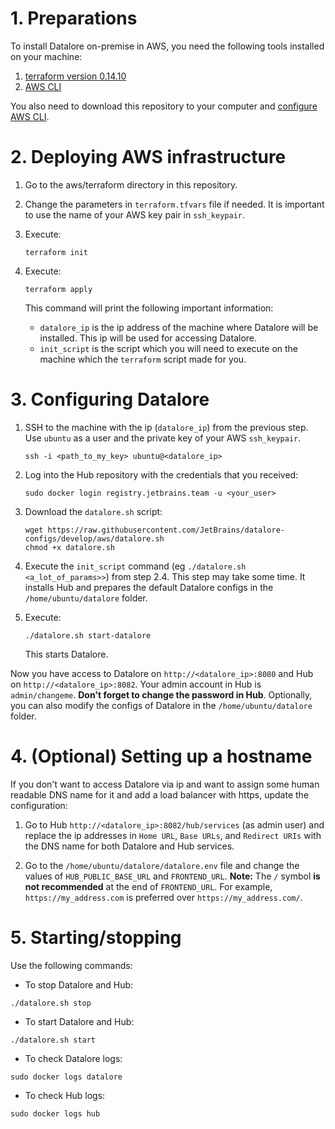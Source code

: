 # 1. Preparations

To install Datalore on-premise in AWS, you need the following tools installed on your machine:

1. [terraform version 0.14.10](https://www.terraform.io)
2. [AWS CLI](https://aws.amazon.com/cli/)

You also need to download this repository to your computer and [configure AWS CLI](https://docs.aws.amazon.com/cli/latest/userguide/cli-configure-quickstart.html).

# 2. Deploying AWS infrastructure

1. Go to the aws/terraform directory in this repository.
2. Change the parameters in `terraform.tfvars` file if needed. 
   It is important to use the name of your AWS key pair in `ssh_keypair`.

3. Execute:
    ```shell
    terraform init
    ```
4. Execute:
   ```shell
   terraform apply
   ```
   This command will print the following important information:
    * `datalore_ip` is the ip address of the machine where Datalore will be installed. This ip will be used for accessing Datalore.
    * `init_script` is the script which you will need to execute on the machine which the `terraform` script made for you.

# 3. Configuring Datalore

1. SSH to the machine with the ip (`datalore_ip`) from the previous step. Use `ubuntu` as a user and the private key of your AWS `ssh_keypair`.
   ```shell
   ssh -i <path_to_my_key> ubuntu@<datalore_ip>
   ```
2. Log into the Hub repository with the credentials that you received:
   ```shell
   sudo docker login registry.jetbrains.team -u <your_user>
   ```
3. Download the `datalore.sh` script:
   ```shell
   wget https://raw.githubusercontent.com/JetBrains/datalore-configs/develop/aws/datalore.sh
   chmod +x datalore.sh
   ```
4. Execute the `init_script` command (eg `./datalore.sh <a_lot_of_params>>`) from step 2.4. This step may take some time.
   It installs Hub and prepares the default Datalore configs in the `/home/ubuntu/datalore` folder.

6. Execute:
   ```shell
   ./datalore.sh start-datalore
   ```
   This starts Datalore.


Now you have access to Datalore on `http://<datalore_ip>:8080` and Hub on `http://<datalore_ip>:8082`. 
Your admin account in Hub is `admin/changeme`. **Don't forget to change the password in Hub**.
Optionally, you can also modify the configs of Datalore in the `/home/ubuntu/datalore` folder.

# 4. (Optional) Setting up a hostname

If you don't want to access Datalore via ip and want to assign some human readable DNS name for it 
and add a load balancer with https, update the configuration:

1. Go to Hub `http://<datalore_ip>:8082/hub/services` (as admin user) 
   and replace the ip addresses in `Home URL`, `Base URLs`, and `Redirect URIs` with the DNS name for both Datalore and Hub services.

2. Go to the `/home/ubuntu/datalore/datalore.env` file and change the values of `HUB_PUBLIC_BASE_URL` and `FRONTEND_URL`.
   **Note:** The `/` symbol **is not recommended** at the end of `FRONTEND_URL`. For example, `https://my_address.com` is preferred over `https://my_address.com/`.
   
# 5. Starting/stopping

Use the following commands: 

* To stop Datalore and Hub:
```shell
./datalore.sh stop
```
* To start Datalore and Hub:
```shell
./datalore.sh start
```

* To check Datalore logs:
```shell
sudo docker logs datalore
```

* To check Hub logs:
```shell
sudo docker logs hub
```

